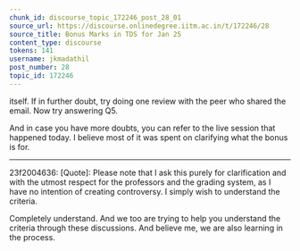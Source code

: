 ```yaml
---
chunk_id: discourse_topic_172246_post_28_01
source_url: https://discourse.onlinedegree.iitm.ac.in/t/172246/28
source_title: Bonus Marks in TDS for Jan 25
content_type: discourse
tokens: 141
username: jkmadathil
post_number: 28
topic_id: 172246
---
```


 itself. If in further doubt, try doing one review with the peer who shared the email. Now try answering Q5.

And in case you have more doubts, you can refer to the live session that happened today. I believe most of it was spent on clarifying what the bonus is for.

---

23f2004636:
[Quote]: 
Please note that I ask this purely for clarification and with the utmost respect for the professors and the grading system, as I have no intention of creating controversy. I simply wish to understand the criteria.

Completely understand. And we too are trying to help you understand the criteria through these discussions. And believe me, we are also learning in the process.
